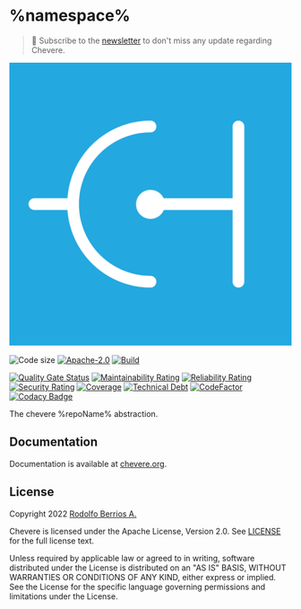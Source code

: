 # %namespace%

> 🔔 Subscribe to the [newsletter](https://newsletter.chevereto.com/subscription?f=gTmksA6763vPCG763763kYCOTgWu6Kx4BPohVDY97aHddrqis6B763cHay8dhtmMKlI6r3vUfGREZmSvDNNGj3MlrRJV7A) to don't miss any update regarding Chevere.

![Chevere](LOGO.svg)

![Code size](https://img.shields.io/github/languages/code-size/chevere/%repoName%?style=flat-square) [![Apache-2.0](https://img.shields.io/github/license/chevere/%repoName%?style=flat-square)](LICENSE) [![Build](https://img.shields.io/github/workflow/status/chevere/%repoName%/CI/master?style=flat-square)](https://github.com/chevere/%repoName%/actions)

[![Quality Gate Status](https://sonarcloud.io/api/project_badges/measure?project=chevere_%repoName%&metric=alert_status)](https://sonarcloud.io/dashboard?id=chevere_%repoName%) [![Maintainability Rating](https://sonarcloud.io/api/project_badges/measure?project=chevere_%repoName%&metric=sqale_rating)](https://sonarcloud.io/dashboard?id=chevere_%repoName%) [![Reliability Rating](https://sonarcloud.io/api/project_badges/measure?project=chevere_%repoName%&metric=reliability_rating)](https://sonarcloud.io/dashboard?id=chevere_%repoName%) [![Security Rating](https://sonarcloud.io/api/project_badges/measure?project=chevere_%repoName%&metric=security_rating)](https://sonarcloud.io/dashboard?id=chevere_%repoName%) [![Coverage](https://sonarcloud.io/api/project_badges/measure?project=chevere_%repoName%&metric=coverage)](https://sonarcloud.io/dashboard?id=chevere_%repoName%) [![Technical Debt](https://sonarcloud.io/api/project_badges/measure?project=chevere_%repoName%&metric=sqale_index)](https://sonarcloud.io/dashboard?id=chevere_%repoName%) [![CodeFactor](https://www.codefactor.io/repository/github/chevere/%repoName%/badge)](https://www.codefactor.io/repository/github/chevere/%repoName%) [![Codacy Badge](https://app.codacy.com/project/badge/Grade/b956754f8ff04aaa9ca24a6e4cc21661)](https://www.codacy.com/gh/chevere/%repoName%/dashboard)

The chevere %repoName% abstraction.

## Documentation

Documentation is available at [chevere.org](https://chevere.org/).

## License

Copyright 2022 [Rodolfo Berrios A.](https://rodolfoberrios.com/)

Chevere is licensed under the Apache License, Version 2.0. See [LICENSE](LICENSE) for the full license text.

Unless required by applicable law or agreed to in writing, software distributed under the License is distributed on an "AS IS" BASIS, WITHOUT WARRANTIES OR CONDITIONS OF ANY KIND, either express or implied. See the License for the specific language governing permissions and limitations under the License.

